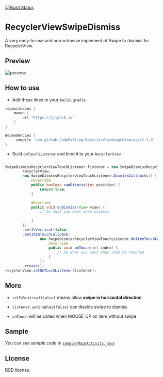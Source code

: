 [![Build Status](https://travis-ci.org/CodeFalling/RecyclerViewSwipeDismiss.svg?branch=master)](https://travis-ci.org/CodeFalling/RecyclerViewSwipeDismiss)
# RecyclerViewSwipeDismiss
A very easy-to-use and non-intrusive implement of Swipe to dismiss for RecyclerView.

## Preview

![preview](http://i2.tietuku.com/a5a1a6fbd300397a.gif)


## How to use

- Add these lines to your `build.gradle`

```gradle
repositories {
	maven {
	    url "https://jitpack.io"
	}
}

dependencies {
	 compile 'com.github.CodeFalling:RecyclerViewSwipeDismiss:v1.1.0'
}
```

- Build `onTouchListener` and bind it to your `RecyclerView`

```java

SwipeDismissRecyclerViewTouchListener listener = new SwipeDismissRecyclerViewTouchListener.Builder(
        recyclerView,
        new SwipeDismissRecyclerViewTouchListener.DismissCallbacks() {
            @Override
            public boolean canDismiss(int position) {
                return true;
            }

            @Override
            public void onDismiss(View view) {
                // Do what you want when dismiss
                
            }
        })
        .setIsVertical(false)
        .setItemTouchCallback(
                new SwipeDismissRecyclerViewTouchListener.OnItemTouchCallBack() {
                    @Override
                    public void onTouch(int index) {
                    	// Do what you want when item be touched
                    }
                })
        .create();
recyclerView.setOnTouchListener(listener);
```

## More

- `setIsVertical(false)` means allow **swipe in horizontal direction** 

- `listener.setEnabled(false)` can disable swipe to dismiss

- `onTouch` will be called when MOUSE_UP on item without swipe

## Sample

You can see sample code in [`sample/MainActivity.java`](https://github.com/CodeFalling/RecyclerViewSwipeDismiss/blob/master/app%2Fsrc%2Fmain%2Fjava%2Fio%2Fgithub%2Fcodefalling%2Frecyclerviewswipedismiss%2Fsample%2FMainActivity.java)

## License

BSD license.
